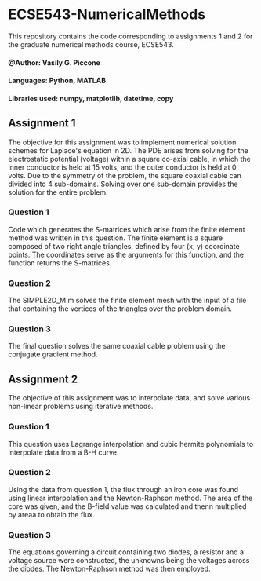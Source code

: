 # ECSE543-NumericalMethods
 This repository contains the code corresponding to assignments 1 and 2 for the graduate numerical methods course, ECSE543.
#### @Author: Vasily G. Piccone
#### Languages: Python, MATLAB
#### Libraries used: numpy, matplotlib, datetime, copy

## Assignment 1
The objective for this assignment was to implement numerical solution schemes for Laplace's equation in 2D. The PDE arises from solving for the electrostatic potential (voltage) within a square co-axial cable, in which the inner conductor is held at 15 volts, and the outer conductor is held at 0 volts. Due to the symmetry of the problem, the square coaxial cable can divided into 4 sub-domains. Solving over one sub-domain provides the solution for the entire problem. 

### Question 1
Code which generates the S-matrices which arise from the finite element method was written in this question. The finite element is a square composed of two right angle triangles, defined by four (x, y) coordinate points. The coordinates serve as the arguments for this function, and the function returns the S-matrices.

### Question 2
The SIMPLE2D_M.m solves the finite element mesh with the input of a file that containing the vertices of the triangles over the problem domain.

### Question 3
The final question solves the same coaxial cable problem using the conjugate gradient method.

## Assignment 2
The objective of this assignment was to interpolate data, and solve various non-linear problems using iterative methods.

### Question 1
This question uses Lagrange interpolation and cubic hermite polynomials to interpolate data from a B-H curve.

### Question 2 
Using the data from question 1, the flux through an iron core was found using linear interpolation and the Newton-Raphson method. The area of the core was given, and the B-field value was calculated and thenn multiplied by areaa to obtain the flux. 

### Question 3 
The equations governing a circuit containing two diodes, a resistor and a voltage source were constructed, the unknowns being the voltages across the diodes. The Newton-Raphson method was then employed. 
